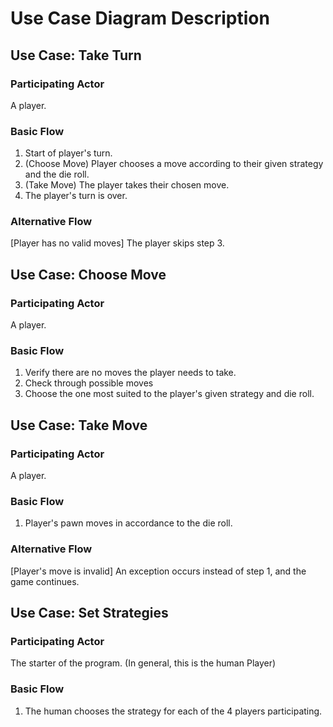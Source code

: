 Use Case Diagram Description
============================

Use Case: Take Turn
-------------------
### Participating Actor ###
A player.

### Basic Flow ###
1. Start of player's turn.
2. (Choose Move) Player chooses a move according to their given strategy and the die roll.
3. (Take Move) The player takes their chosen move.
4. The player's turn is over.

### Alternative Flow ###
[Player has no valid moves]
The player skips step 3.

Use Case: Choose Move
---------------------
### Participating Actor ###
A player.

### Basic Flow ###
1. Verify there are no moves the player needs to take.
2. Check through possible moves
3. Choose the one most suited to the player's given strategy and die roll.

Use Case: Take Move
-------------------
### Participating Actor ###
A player.

### Basic Flow ###
1. Player's pawn moves in accordance to the die roll.

### Alternative Flow ###
[Player's move is invalid]
An exception occurs instead of step 1, and the game continues.

Use Case: Set Strategies
---------------------
### Participating Actor ###
The starter of the program. (In general, this is the human Player)

### Basic Flow ###
1. The human chooses the strategy for each of the 4 players participating.
